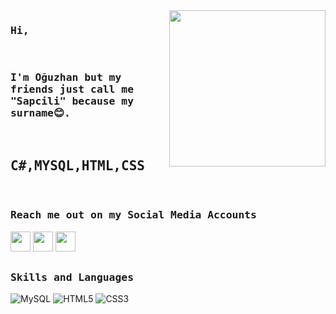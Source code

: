<img src="https://camo.githubusercontent.com/c1dcb74cc1c1835b1d716f5051499a2814c683c806b15f04b0eba492863703e9/68747470733a2f2f63646e2e6472696262626c652e636f6d2f75736572732f3733303730332f73637265656e73686f74732f363538313234332f6176656e746f2e676966" align="right"  height="250">

### 
<h3><b><samp>Hi,</h3></b></samp>
<br>

<h3><samp>I'm Oğuzhan but my friends just call me "Sapcili" because my surname😊.</samp></h3>

<br>

###
<h2><b><samp>C#,MYSQL,HTML,CSS</h2></b></samp>


<br>

### 
<h3><b><samp>Reach me out on my Social Media Accounts</samp></b></h3>

[<img height="32" width="32" src="https://cdn.jsdelivr.net/npm/simple-icons@v7/icons/instagram.svg" />][instagram]
[<img height="32" width="32" src="https://cdn.jsdelivr.net/npm/simple-icons@v7/icons/twitter.svg" />][twitter]
[<img height="32" width="32" src="https://unpkg.com/simple-icons@v7/icons/linkedin.svg" />][linkedin]

[linkedin]: https://www.linkedin.com/in/oğuzhan-sapçili-2a7596223/
[instagram]: https://www.instagram.com/sapcili/
[twitter]: https://twitter.com/sdwolq

##
<h3><b><samp>Skills and Languages</samp></b></h3>

![MySQL](https://img.shields.io/badge/MySQL-4479A1?style=flat-square&logo=MySQL&logoColor=white)
![HTML5](https://img.shields.io/badge/HTML5-E34F26?style=flat-square&logo=HTML5&logoColor=white)
![CSS3](https://img.shields.io/badge/CSS3-1572B6?style=flat-square&logo=CSS3&logoColor=white)
